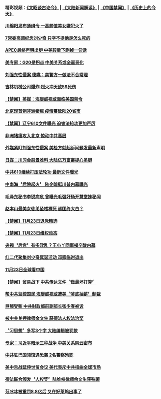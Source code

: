 #### 精彩视频：[《文昭谈古论今》](https://github.com/gfw-breaker/wenzhao/blob/master/README.md?t=11240932) | [《大陆新闻解读》](https://github.com/gfw-breaker/ntdtv-comedy/blob/master/README.md?t=11240932) | [《中国禁闻》](https://github.com/gfw-breaker/ntdtv-news/blob/master/README.md?t=11240932) | [《历史上的今天》](https://github.com/gfw-breaker/today-in-history/blob/master/README.md?t=11240932) 

#### [川绵阳发布通缉令 一高颜值美女嫌犯火了](../pages/news204/a1400644.md?t=11240932) 

#### [7常委高调纪念刘少奇  只字不提他是怎么死的](../pages/news204/a1400618.md?t=11240932) 

#### [APEC最终声明出炉 中美较量下删掉一句话](../pages/news204/a1400627.md?t=11240932) 

#### [美专家：G20是拐点 中美关系或全面恶化](../pages/news204/a1400628.md?t=11240932) 

#### [刘强东性侵案  德媒：美警方一做法不合常理](../pages/news204/a1400647.md?t=11240932) 

#### [吉林机械公司爆炸 烈火冲天致59死伤](../pages/news204/a1400638.md?t=11240932) 

#### [【禁闻】英媒：海康威视或面临美国禁令](../pages/news204/a1400571.md?t=11240932) 

#### [北京现首例非洲猪瘟 疫情蔓延陆20省市](../pages/news204/a1400578.md?t=11240932) 

#### [【禁闻】辽宁610文件曝光 迫害法轮功更加严厉](../pages/news204/a1400580.md?t=11240932) 

#### [非洲猪瘟攻入北京 惊动中共高层](../pages/news204/a1400609.md?t=11240932) 


#### [外媒紧盯刘强东性侵案 美检方就起诉问题发最新声明](../pages/news204/a1400599.md?t=11240932) 

#### [日媒：川习会前景难料  大陆亿万富豪提心吊胆](../pages/news204/a1400598.md?t=11240932) 

#### [中共610继续打压法轮功 最新文件曝光](../pages/news204/a1400600.md?t=11240932) 

#### [中南海〝后院起火〞  陆企暗挺川普内幕曝光](../pages/news204/a1400513.md?t=11240932) 

#### [毛泽东秘书李锐病危 曾曝光毛强奸杨开慧堂妹秘闻](../pages/news204/a1400474.md?t=11240932) 

#### [赵本山最美女徒弟坠楼裸死 谜团终大白？](../pages/news204/a1400176.md?t=11240932) 


#### [【禁闻】11月23日退党精选](../pages/news204/a1400590.md?t=11240932) 

#### [【禁闻】11月23日维权动态](../pages/news204/a1400589.md?t=11240932) 

#### [央视〝后宫〞有多淫乱？王小丫同事揭辛酸内幕](../pages/news204/a1400216.md?t=11240932) 

#### [红二代聚集刘少奇冥诞活动 邓家临时退出](../pages/news204/a1400442.md?t=11240932) 

#### [11月23日全球看中国](../pages/news204/a1400565.md?t=11240932) 

#### [【禁闻】贸易战下 中共传达文件〝做最坏打算〞](../pages/news204/a1400564.md?t=11240932) 

#### [帮中共监控国民 海康威视或遭美〝釜底抽薪〞制裁](../pages/news204/a1400556.md?t=11240932) 

#### [巨额受贿 中共财政部前副部长张少春被诉](../pages/news204/a1400541.md?t=11240932) 

#### [被中共关押律师余文生 获德法人权法治奖](../pages/news204/a1400527.md?t=11240932) 

#### [〝习思想〞多写3个字 大陆编辑被罚款](../pages/news204/a1400526.md?t=11240932) 

#### [专家：习近平暗示三种战争 中美关系阴云密布](../pages/news204/a1400473.md?t=11240932) 

#### [中共驻巴国领馆遇恐袭 2名警察殉职](../pages/news204/a1400496.md?t=11240932) 

#### [美中舌战延伸世贸会议 美代表斥中共扭曲全球市场](../pages/news204/a1400507.md?t=11240932) 

#### [德法联合颁发〝人权奖〞陆维权律师余文生获殊荣](../pages/news204/a1400494.md?t=11240932) 

#### [范冰冰被重罚8.8亿后 又在好莱坞出事了](../pages/news204/a1400462.md?t=11240932) 


